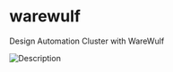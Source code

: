 # warewulf
Design Automation Cluster with WareWulf 


![Description](https://github.com/faizank789/warewulf/tree/e524a22b89ff6451b9ebf4bce58cee6087ecdc96/images)

